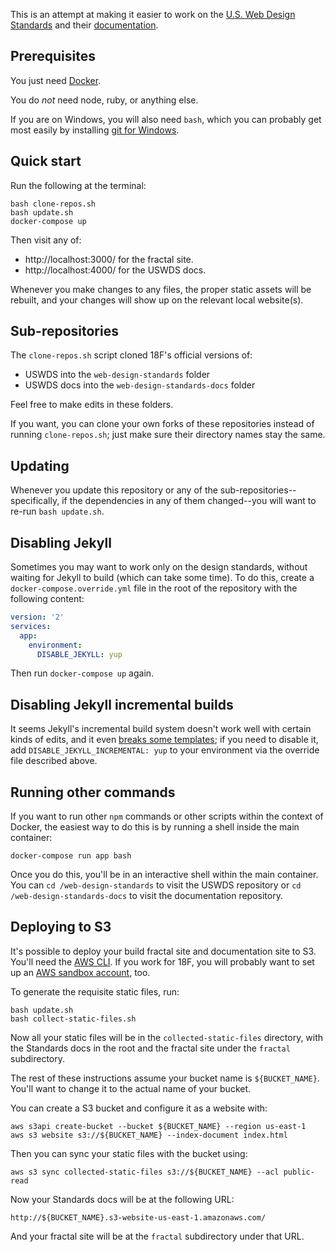 This is an attempt at making it easier to work on the
[U.S. Web Design Standards][] and their [documentation][].

## Prerequisites

You just need [Docker][].

You do *not* need node, ruby, or anything else.

If you are on Windows, you will also need `bash`, which you can probably
get most easily by installing [git for Windows][].

## Quick start

Run the following at the terminal:

```
bash clone-repos.sh
bash update.sh
docker-compose up
```

Then visit any of:

  * http://localhost:3000/ for the fractal site.
  * http://localhost:4000/ for the USWDS docs.

Whenever you make changes to any files, the proper static assets
will be rebuilt, and your changes will show up on the relevant local
website(s).

## Sub-repositories

The `clone-repos.sh` script cloned 18F's official versions of:

  * USWDS into the `web-design-standards` folder
  * USWDS docs into the `web-design-standards-docs` folder

Feel free to make edits in these folders.

If you want, you can clone your own forks of these repositories
instead of running `clone-repos.sh`; just make sure their directory
names stay the same.

## Updating

Whenever you update this repository or any of the
sub-repositories--specifically, if the dependencies in any of them
changed--you will want to re-run `bash update.sh`.

## Disabling Jekyll

Sometimes you may want to work only on the design standards, without
waiting for Jekyll to build (which can take some time). To do this,
create a `docker-compose.override.yml` file in the root of the
repository with the following content:

```yaml
version: '2'
services:
  app:
    environment:
      DISABLE_JEKYLL: yup
```

Then run `docker-compose up` again.

## Disabling Jekyll incremental builds

It seems Jekyll's incremental build system doesn't work well with
certain kinds of edits, and it even [breaks some templates][]; if you
need to disable it, add `DISABLE_JEKYLL_INCREMENTAL: yup` to your
environment via the override file described above.

[breaks some templates]: https://github.com/jekyll/jekyll/issues/4112

## Running other commands

If you want to run other `npm` commands or other scripts within
the context of Docker, the easiest way to do this is by running a
shell inside the main container:

```
docker-compose run app bash
```

Once you do this, you'll be in an interactive shell within the main
container. You can `cd /web-design-standards` to visit the USWDS repository
or `cd /web-design-standards-docs` to visit the documentation repository.

## Deploying to S3

It's possible to deploy your build fractal site and documentation site
to S3. You'll need the [AWS CLI][]. If you work for 18F, you will
probably want to set up an [AWS sandbox account][], too.

To generate the requisite static files, run:

```
bash update.sh
bash collect-static-files.sh
```

Now all your static files will be in the `collected-static-files` directory,
with the Standards docs in the root and the fractal site under the
`fractal` subdirectory.

The rest of these instructions assume your bucket name is `${BUCKET_NAME}`.
You'll want to change it to the actual name of your bucket.

You can create a S3 bucket and configure it as a website with:

```
aws s3api create-bucket --bucket ${BUCKET_NAME} --region us-east-1
aws s3 website s3://${BUCKET_NAME} --index-document index.html
```

Then you can sync your static files with the bucket using:

```
aws s3 sync collected-static-files s3://${BUCKET_NAME} --acl public-read
```

Now your Standards docs will be at the following URL:

```
http://${BUCKET_NAME}.s3-website-us-east-1.amazonaws.com/
```

And your fractal site will be at the `fractal` subdirectory under that URL.

[Docker]: https://www.docker.com/community-edition
[git for Windows]: https://git-for-windows.github.io/
[U.S. Web Design Standards]: https://github.com/18F/web-design-standards
[documentation]: https://github.com/18F/web-design-standards-docs
[AWS CLI]: https://aws.amazon.com/cli/
[AWS sandbox account]: https://before-you-ship.18f.gov/infrastructure/sandbox/

